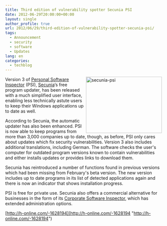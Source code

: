 ```yaml
---
title: Third edition of vulnerability spotter Secunia PSI
date: 2012-06-29T20:00:00+00:00
layout: single
author_profile: true
url: 2012/06/29/third-edition-of-vulnerability-spotter-secunia-psi/
tags:
  - Announcement
  - security
  - software
  - Updates
lang: en
categories: 
  - techblog
---
```

<a href="http://lh4.ggpht.com/-hYGc7WomQq4/T-4CXzCyLcI/AAAAAAAAGZc/ckx8P2_YTxI/s1600-h/secunia-psi%25255B2%25255D.jpg" target="_blank"><img title="secunia-psi" border="0" alt="secunia-psi" align="right" src="http://lh5.ggpht.com/-nq69_BuUJ9U/T-4CZ05T3dI/AAAAAAAAGZk/VUh01zpwqFI/secunia-psi_thumb%25255B2%25255D.jpg?imgmax=800" width="244" height="181" /></a>Version 3 of [Personal Software Inspector](http://secunia.com/products/consumer/psi/) (PSI), [Secunia](http://secunia.com/)&#8216;s free program updater, has been released with a much simplified user interface, enabling less technically astute users to keep their Windows applications up to date as well. 

According to Secunia, the automatic updater has also been enhanced. PSI is now able to keep programs from more than 3,000 companies up to date, though, as before, PSI only cares about updates which fix security vulnerabilities. Version 3 also includes additional translations, including German. The software checks the user's computer for outdated program versions known to contain vulnerabilities and either installs updates or provides links to download them. 

Secunia has reintroduced a number of functions found in previous versions which had been missing from February's beta version. The new version includes up to date programs in its list of detected applications again and there is now an indicator that shows installation progress. 

PSI is free for private use. Secunia also offers a commercial alternative for businesses in the form of its [Corporate Software Inspector](http://secunia.com/products/corporate/csi/), which has extended administration options. 

[http://h-online.com/-1628194](http://h-online.com/-1628194 "http://h-online.com/-1628194")